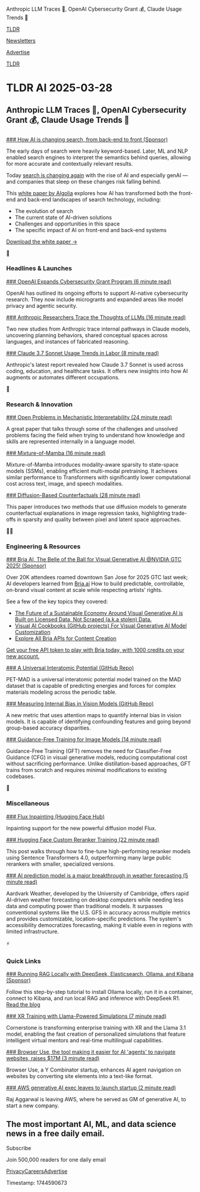 Anthropic LLM Traces 🤖, OpenAI Cybersecurity Grant 💰, Claude Usage Trends 📃

[TLDR](/)

[Newsletters](/newsletters)

[Advertise](https://advertise.tldr.tech/)

[TLDR](/)

# TLDR AI 2025-03-28

## Anthropic LLM Traces 🤖, OpenAI Cybersecurity Grant 💰, Claude Usage Trends 📃

### 

[### How AI is changing search, from back-end to front (Sponsor)](https://resources.algolia.com/home/ebook-transforming-search-ai?utm_campaign=tldr_global_wnet_ecomm_reach&amp;utm_medium=display&amp;utm_source=tldr&amp;utm_content=tldr_global_wnet&amp;utm_term=ebo_transforming-search-ai&amp;utm_camp_parent=wnet&amp;utm_2nd_camp=ecomm&amp;utm_region=global&amp;utm_goal=reach&amp;utm_creative_format=prmrynwsl&amp;utm_model=cpm&amp;utm_marketing_tactic=reach)

The early days of search were heavily keyword-based. Later, ML and NLP enabled search engines to interpret the semantics behind queries, allowing for more accurate and contextually relevant results.

Today [search is changing again](https://resources.algolia.com/home/ebook-transforming-search-ai?utm_campaign=tldr_global_wnet_ecomm_reach&utm_medium=display&utm_source=tldr&utm_content=tldr_global_wnet&utm_term=ebo_transforming-search-ai&utm_camp_parent=wnet&utm_2nd_camp=ecomm&utm_region=global&utm_goal=reach&utm_creative_format=prmrynwsl&utm_model=cpm&utm_marketing_tactic=reach) with the rise of AI and especially genAI — and companies that sleep on these changes risk falling behind.

This [white paper by Algolia](https://resources.algolia.com/home/ebook-transforming-search-ai?utm_campaign=tldr_global_wnet_ecomm_reach&utm_medium=display&utm_source=tldr&utm_content=tldr_global_wnet&utm_term=ebo_transforming-search-ai&utm_camp_parent=wnet&utm_2nd_camp=ecomm&utm_region=global&utm_goal=reach&utm_creative_format=prmrynwsl&utm_model=cpm&utm_marketing_tactic=reach) explores how AI has transformed both the front-end and back-end landscapes of search technology, including:

* The evolution of search
* The current state of AI-driven solutions
* Challenges and opportunities in this space
* The specific impact of AI on front-end and back-end systems

[Download the white paper →](https://resources.algolia.com/home/ebook-transforming-search-ai?utm_campaign=tldr_global_wnet_ecomm_reach&utm_medium=display&utm_source=tldr&utm_content=tldr_global_wnet&utm_term=ebo_transforming-search-ai&utm_camp_parent=wnet&utm_2nd_camp=ecomm&utm_region=global&utm_goal=reach&utm_creative_format=prmrynwsl&utm_model=cpm&utm_marketing_tactic=reach)

🚀

### Headlines & Launches

[### OpenAI Expands Cybersecurity Grant Program (6 minute read)](https://openai.com/index/security-on-the-path-to-agi/?utm_source=tldrai)

OpenAI has outlined its ongoing efforts to support AI-native cybersecurity research. They now include microgrants and expanded areas like model privacy and agentic security.

[### Anthropic Researchers Trace the Thoughts of LLMs (16 minute read)](https://www.anthropic.com/research/tracing-thoughts-language-model?utm_source=tldrai)

Two new studies from Anthropic trace internal pathways in Claude models, uncovering planning behaviors, shared conceptual spaces across languages, and instances of fabricated reasoning.

[### Claude 3.7 Sonnet Usage Trends in Labor (8 minute read)](https://www.anthropic.com/news/anthropic-economic-index-insights-from-claude-sonnet-3-7?utm_source=tldrai)

Anthropic's latest report revealed how Claude 3.7 Sonnet is used across coding, education, and healthcare tasks. It offers new insights into how AI augments or automates different occupations.

🧠

### Research & Innovation

[### Open Problems in Mechanistic Interpretability (24 minute read)](https://arxiv.org/abs/2501.16496?utm_source=tldrai)

A great paper that talks through some of the challenges and unsolved problems facing the field when trying to understand how knowledge and skills are represented internally in a language model.

[### Mixture-of-Mamba (16 minute read)](https://arxiv.org/abs/2501.16295v1?utm_source=tldrai)

Mixture-of-Mamba introduces modality-aware sparsity to state-space models (SSMs), enabling efficient multi-modal pretraining. It achieves similar performance to Transformers with significantly lower computational cost across text, image, and speech modalities.

[### Diffusion-Based Counterfactuals (28 minute read)](https://arxiv.org/abs/2503.20595?utm_source=tldrai)

This paper introduces two methods that use diffusion models to generate counterfactual explanations in image regression tasks, highlighting trade-offs in sparsity and quality between pixel and latent space approaches.

👨‍💻

### Engineering & Resources

[### Bria AI, The Belle of the Ball for Visual Generative AI @NVIDIA GTC 2025! (Sponsor)](https://go.bria.ai/4bA4hDP?utm_source=tldrai)

Over 20K attendees roamed downtown San Jose for 2025 GTC last week; AI developers learned from [Bria.ai](http://Bria.ai) How to build predictable, controllable, on-brand visual content at scale while respecting artists' rights.

See a few of the key topics they covered:

* [The Future of a Sustainable Economy Around Visual Generative AI is Built on Licensed Data, Not Scraped (a.k.a stolen) Data.](https://go.bria.ai/4hrtulf)
* [Visual AI Cookbooks (GitHub projects) For Visual Generative AI Model Customization](https://go.bria.ai/4hmC58K)
* [Explore All Bria APIs for Content Creation](https://bria.ai/api)

[Get your free API token to play with Bria today, with 1000 credits on your new account.](https://go.bria.ai/4iHnM05)

[### A Universal Interatomic Potential (GitHub Repo)](https://github.com/lab-cosmo/pet-mad?utm_source=tldrai)

PET-MAD is a universal interatomic potential model trained on the MAD dataset that is capable of predicting energies and forces for complex materials modeling across the periodic table.

[### Measuring Internal Bias in Vision Models (GitHub Repo)](https://github.com/aaronserianni/attention-iou?utm_source=tldrai)

A new metric that uses attention maps to quantify internal bias in vision models. It is capable of identifying confounding features and going beyond group-based accuracy disparities.

[### Guidance-Free Training for Image Models (14 minute read)](https://arxiv.org/abs/2501.15420v1?utm_source=tldrai)

Guidance-Free Training (GFT) removes the need for Classifier-Free Guidance (CFG) in visual generative models, reducing computational cost without sacrificing performance. Unlike distillation-based approaches, GFT trains from scratch and requires minimal modifications to existing codebases.

🎁

### Miscellaneous

[### Flux Inpainting (Hugging Face Hub)](https://huggingface.co/spaces/SkalskiP/FLUX.1-inpaint?utm_source=tldrai)

Inpainting support for the new powerful diffusion model Flux.

[### Hugging Face Custom Reranker Training (22 minute read)](https://huggingface.co/blog/train-reranker?utm_source=tldrai)

This post walks through how to fine-tune high-performing reranker models using Sentence Transformers 4.0, outperforming many large public rerankers with smaller, specialized versions.

[### AI prediction model is a major breakthrough in weather forecasting (5 minute read)](https://www.earth.com/news/ai-prediction-model-is-a-major-breakthrough-in-weather-forecasting/?utm_source=tldrai)

Aardvark Weather, developed by the University of Cambridge, offers rapid AI-driven weather forecasting on desktop computers while needing less data and computing power than traditional models. It surpasses conventional systems like the U.S. GFS in accuracy across multiple metrics and provides customizable, location-specific predictions. The system's accessibility democratizes forecasting, making it viable even in regions with limited infrastructure.

⚡️

### Quick Links

[### Running RAG Locally with DeepSeek, Elasticsearch, Ollama, and Kibana (Sponsor)](https://www.elastic.co/search-labs/blog/deepseek-rag-ollama-playground?utm_source=publisher-direct&amp;utm_medium=tldr&amp;utm_campaign=ai-deepseek-blog-cee-gc)

Follow this step-by-step tutorial to install Ollama locally, run it in a container, connect to Kibana, and run local RAG and inference with DeepSeek R1. [Read the blog](https://www.elastic.co/search-labs/blog/deepseek-rag-ollama-playground?utm_source=publisher-direct&utm_medium=tldr&utm_campaign=ai-deepseek-blog-cee-gc)

[### XR Training with Llama-Powered Simulations (7 minute read)](https://ai.meta.com/blog/cornerstone-transforming-training-llama/?utm_source=tldrai)

Cornerstone is transforming enterprise training with XR and the Llama 3.1 model, enabling the fast creation of personalized simulations that feature intelligent virtual mentors and real-time multilingual capabilities.

[### Browser Use, the tool making it easier for AI 'agents' to navigate websites, raises $17M (3 minute read)](https://techcrunch.com/2025/03/23/browser-use-the-tool-making-it-easier-for-ai-agents-to-navigate-websites-raises-17m/?utm_source=tldrai)

Browser Use, a Y Combinator startup, enhances AI agent navigation on websites by converting site elements into a text-like format.

[### AWS generative AI exec leaves to launch startup (2 minute read)](https://techcrunch.com/2025/03/19/aws-generative-ai-exec-leaves-to-launch-startup/?utm_source=tldrai)

Raj Aggarwal is leaving AWS, where he served as GM of generative AI, to start a new company.

## The most important AI, ML, and data science news in a free daily email.

Subscribe

Join 500,000 readers for one daily email

[Privacy](/privacy)[Careers](https://jobs.ashbyhq.com/tldr.tech)[Advertise](/ai/advertise)

Timestamp: 1744590673